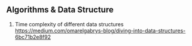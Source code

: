## Algorithms & Data Structure
1. Time complexity of different data structures
https://medium.com/omarelgabrys-blog/diving-into-data-structures-6bc71b2e8f92
